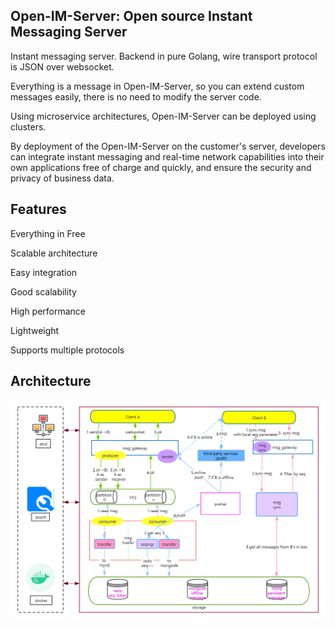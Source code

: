 ## Open-IM-Server: Open source  Instant Messaging Server

Instant messaging server. Backend in pure Golang, wire transport protocol  is JSON over websocket.

Everything is a message  in Open-IM-Server, so you can extend custom messages easily, there is no need to modify the server code.

Using microservice architectures, Open-IM-Server can be deployed using clusters.

By deployment of the Open-IM-Server  on the customer's server, developers  can integrate instant messaging and real-time network capabilities into their own applications free of charge and quickly, and ensure the security and privacy of business data.

## Features

Everything in Free

Scalable architecture

Easy integration 

Good scalability

High performance

Lightweight

Supports multiple protocols

## Architecture

![avatar](https://github.com/Open-IM-IM/opim_admin/blob/main/docs/Architecture.jpg)
